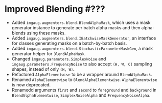 # Improved Blending #???

* Added `imgaug.augmenters.blend.BlendAlphaMask`, which uses a mask generator
  instance to generate per batch alpha masks and then alpha-blends using
  these masks.
* Added `imgaug.augmenters.blend.IBatchwiseMaskGenerator`, an interface for
  classes generating masks on a batch-by-batch basis.
* Added `imgaug.augmenters.blend.StochasticParameterMaskGen`, a mask generator
  helper for `BlendAlphaMask`.
* Changed `imgaug.parameters.SimplexNoise` and
  `imgaug.parameters.FrequencyNoise` to also accept `(H, W, C)` sampling
  shapes, instead of only `(H, W)`.
* Refactored `AlphaElementwise` to be a wrapper around `BlendAlphaMask`.
* Renamed `AlphaElementwise` to `BlendAlphaElementwise`.
  `AlphaElementwise` is now deprecated.
* Renamedd arguments `first` and `second` to `foreground` and `background`
  in `BlendAlphaElementwise`, `SimplexNoiseAlpha` and `FrequencyNoiseAlpha`.
